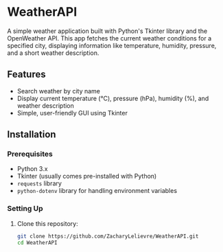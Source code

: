 # WeatherAPI

A simple weather application built with Python's Tkinter library and the OpenWeather API. This app fetches the current weather conditions for a specified city, displaying information like temperature, humidity, pressure, and a short weather description.

## Features

- Search weather by city name
- Display current temperature (°C), pressure (hPa), humidity (%), and weather description
- Simple, user-friendly GUI using Tkinter

## Installation

### Prerequisites

- Python 3.x
- Tkinter (usually comes pre-installed with Python)
- `requests` library
- `python-dotenv` library for handling environment variables

### Setting Up

1. Clone this repository:
   ```bash
   git clone https://github.com/ZacharyLelievre/WeatherAPI.git
   cd WeatherAPI